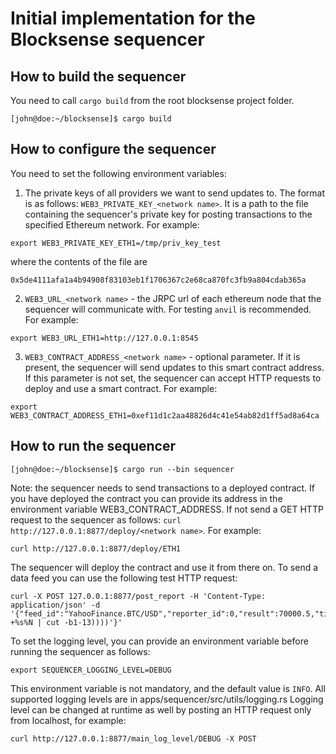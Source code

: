 # Initial implementation for the Blocksense sequencer

## How to build the sequencer

You need to call `cargo build` from the root blocksense project folder.

```
[john@doe:~/blocksense]$ cargo build
```

## How to configure the sequencer

You need to set the following environment variables:

1. The private keys of all providers we want to send updates to.
   The format is as follows: `WEB3_PRIVATE_KEY_<network name>`. It is a path to the file containing the sequencer's private key for posting transactions to the specified Ethereum network.
   For example:

```
export WEB3_PRIVATE_KEY_ETH1=/tmp/priv_key_test
```

where the contents of the file are

```
0x5de4111afa1a4b94908f83103eb1f1706367c2e68ca870fc3fb9a804cdab365a
```

2. `WEB3_URL_<network name>` - the JRPC url of each ethereum node that the sequencer will communicate with. For testing `anvil` is recommended.
   For example:

```
export WEB3_URL_ETH1=http://127.0.0.1:8545
```

3. `WEB3_CONTRACT_ADDRESS_<network name>` - optional parameter. If it is present, the sequencer will send updates to this smart contract address. If this parameter is not set, the sequencer can accept HTTP requests to deploy and use a smart contract.
   For example:

```
export WEB3_CONTRACT_ADDRESS_ETH1=0xef11d1c2aa48826d4c41e54ab82d1ff5ad8a64ca
```

## How to run the sequencer

```
[john@doe:~/blocksense]$ cargo run --bin sequencer
```

Note: the sequencer needs to send transactions to a deployed contract. If you have deployed the contract you can provide its address in the environment variable WEB3_CONTRACT_ADDRESS. If not send a GET HTTP request to the sequencer as follows: `curl http://127.0.0.1:8877/deploy/<network name>`.
For example:

```
curl http://127.0.0.1:8877/deploy/ETH1
```

The sequencer will deploy the contract and use it from there on. To send a data feed you can use the following test HTTP request:

```
curl -X POST 127.0.0.1:8877/post_report -H 'Content-Type: application/json' -d '{"feed_id":"YahooFinance.BTC/USD","reporter_id":0,"result":70000.5,"timestamp":'$((($(date +%s%N | cut -b1-13))))'}'
```

To set the logging level, you can provide an environment variable before running the sequencer as follows:

```
export SEQUENCER_LOGGING_LEVEL=DEBUG
```

This environment variable is not mandatory, and the default value is `INFO`. All supported logging levels are in apps/sequencer/src/utils/logging.rs
Logging level can be changed at runtime as well by posting an HTTP request only from localhost, for example:

```
curl http://127.0.0.1:8877/main_log_level/DEBUG -X POST
```
